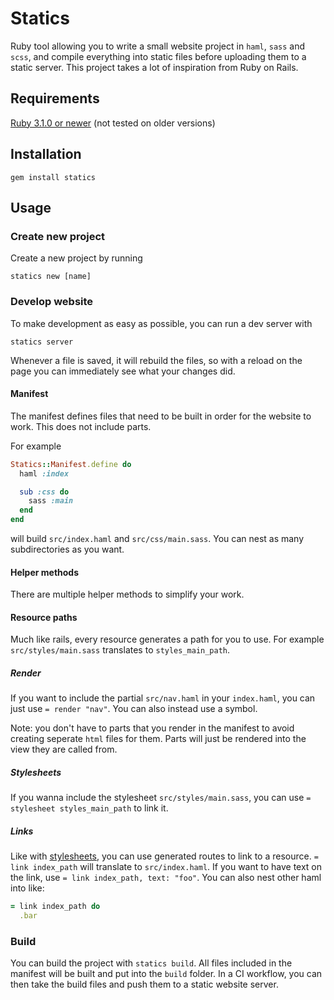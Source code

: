 # Statics
Ruby tool allowing you to write a small website project in `haml`, `sass` and `scss`, and compile everything into static files before uploading them to a static server. This project takes a lot of inspiration from Ruby on Rails.

## Requirements
[Ruby 3.1.0 or newer](https://www.ruby-lang.org/) (not tested on older versions)

## Installation
`gem install statics`

## Usage
### Create new project
Create a new project by running
```
statics new [name]
```

### Develop website
To make development as easy as possible, you can run a dev server with
```
statics server
```
Whenever a file is saved, it will rebuild the files, so with a reload on the page you can immediately see what your changes did.

#### Manifest
The manifest defines files that need to be built in order for the website to work. This does not include parts.

For example
```ruby
Statics::Manifest.define do
  haml :index

  sub :css do
    sass :main
  end
end
```
will build `src/index.haml` and `src/css/main.sass`. You can nest as many subdirectories as you want.

#### Helper methods
There are multiple helper methods to simplify your work.

#### Resource paths
Much like rails, every resource generates a path for you to use. For example `src/styles/main.sass` translates to `styles_main_path`.

##### Render
If you want to include the partial `src/nav.haml` in your `index.haml`, you can just use `= render "nav"`. You can also instead use a symbol.

Note: you don't have to parts that you render in the manifest to avoid creating seperate `html` files for them. Parts will just be rendered into the view they are called from.

##### Stylesheets
If you wanna include the stylesheet `src/styles/main.sass`, you can use `= stylesheet styles_main_path` to link it.

##### Links
Like with [stylesheets](#stylesheets), you can use generated routes to link to a resource. `= link index_path` will translate to `src/index.haml`.
If you want to have text on the link, use `= link index_path, text: "foo"`. You can also nest other haml into like:
```ruby
= link index_path do
  .bar
```

### Build
You can build the project with `statics build`. All files included in the manifest will be built and put into the `build` folder. In a CI workflow, you can then take the build files and push them to a static website server.
